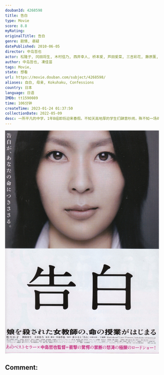 ```yaml
---
doubanId: 4268598
title: 告白
type: Movie
score: 8.8
myRating: 
originalTitle: 告白
genre: 剧情, 悬疑
datePublished: 2010-06-05
director: 中岛哲也
actor: 松隆子, 冈田将生, 木村佳乃, 西井幸人, 桥本爱, 芦田爱菜, 三吉彩花, 藤原薰, 井之胁海, 清水尚弥, 高桥努, 一井直树, 能年玲奈, 新井浩文, 野本萤, 大仓裕真, 山口马木也, 新木优子, 小笠原海, 草川拓弥, 伊藤优衣, 近藤真彩, 中岛广稀, 山谷花纯, 刈谷友衣子, 春日南歩
author: 中岛哲也, 凑佳苗
tags: Movie, 
state: 想看
url: https://movie.douban.com/subject/4268598/
aliases: 自白, 母亲, Kokuhaku, Confessions
country: 日本
language: 日语
IMDb: tt1590089
time: 106分钟
createTime: 2023-01-24 01:37:50
collectionDate: 2022-05-09
desc: 一所平凡的中学，1年B组即将迎来春假。不知天高地厚的学生们肆意吵闹，殊不知一场绵亘数月的风暴正向他们袭来。级任教师森口悠子（松隆子饰）全然无视这片混乱，静静地向学生们做出最后的告白。这个单亲妈妈独自...
---
```


![image](assets/p689520756.jpg)

Comment: 
---


